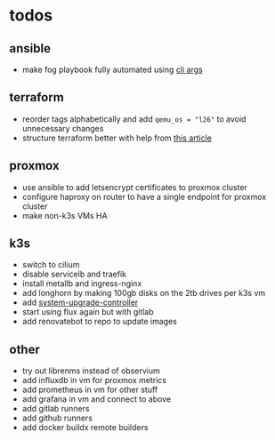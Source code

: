 # todos

## ansible
- make fog playbook fully automated using [cli args](https://docs.fogproject.org/en/latest/installation/server/command-line-options/#fog-installer-command-line-options)

## terraform
- reorder tags alphabetically and add `qemu_os = "l26"` to avoid unnecessary changes
- structure terraform better with help from [this article](https://12ft.io/proxy?q=https%3A%2F%2Fmedium.com%2Fcodex%2Fterraform-best-practices-limit-resources-in-your-project-a3f3275f7bbf)

## proxmox
- use ansible to add letsencrypt certificates to proxmox cluster
- configure haproxy on router to have a single endpoint for proxmox cluster
- make non-k3s VMs HA

## k3s
- switch to cilium
- disable servicelb and traefik
- install metallb and ingress-nginx
- add longhorn by making 100gb disks on the 2tb drives per k3s vm
- add [system-upgrade-controller](https://github.com/rancher/system-upgrade-controller)
- start using flux again but with gitlab
- add renovatebot to repo to update images

## other
- try out librenms instead of observium
- add influxdb in vm for proxmox metrics
- add prometheus in vm for other stuff
- add grafana in vm and connect to above
- add gitlab runners
- add github runners
- add docker buildx remote builders
